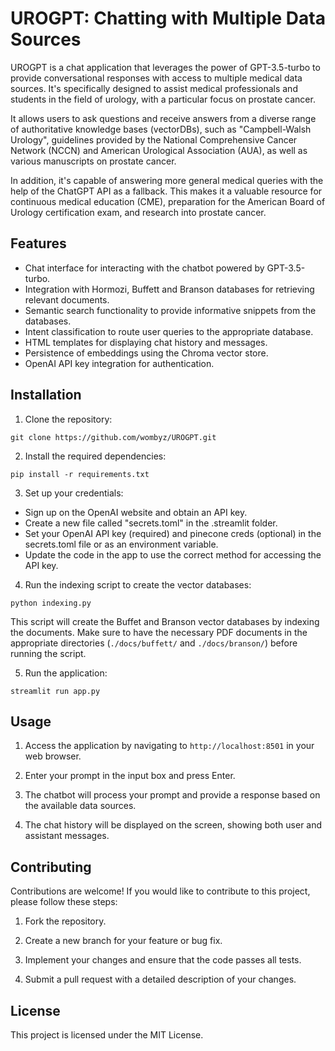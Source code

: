 # UROGPT: Chatting with Multiple Data Sources

UROGPT is a chat application that leverages the power of GPT-3.5-turbo to provide conversational responses with access to multiple medical data sources. It's specifically designed to assist medical professionals and students in the field of urology, with a particular focus on prostate cancer.

It allows users to ask questions and receive answers from a diverse range of authoritative knowledge bases (vectorDBs), such as "Campbell-Walsh Urology", guidelines provided by the National Comprehensive Cancer Network (NCCN) and American Urological Association (AUA), as well as various manuscripts on prostate cancer. 

In addition, it's capable of answering more general medical queries with the help of the ChatGPT API as a fallback. This makes it a valuable resource for continuous medical education (CME), preparation for the American Board of Urology certification exam, and research into prostate cancer.


## Features

- Chat interface for interacting with the chatbot powered by GPT-3.5-turbo.
- Integration with Hormozi, Buffett and Branson databases for retrieving relevant documents.
- Semantic search functionality to provide informative snippets from the databases.
- Intent classification to route user queries to the appropriate database.
- HTML templates for displaying chat history and messages.
- Persistence of embeddings using the Chroma vector store.
- OpenAI API key integration for authentication.

## Installation

1. Clone the repository:

```
git clone https://github.com/wombyz/UROGPT.git
```

2. Install the required dependencies:

```
pip install -r requirements.txt
```

3. Set up your credentials:

- Sign up on the OpenAI website and obtain an API key.
- Create a new file called "secrets.toml" in the .streamlit folder.
- Set your OpenAI API key (required) and pinecone creds (optional) in the secrets.toml file or as an environment variable.
- Update the code in the app to use the correct method for accessing the API key.

4. Run the indexing script to create the vector databases:

```
python indexing.py
```

This script will create the Buffet and Branson vector databases by indexing the documents. Make sure to have the necessary PDF documents in the appropriate directories (`./docs/buffett/` and `./docs/branson/`) before running the script.

5. Run the application:

```
streamlit run app.py
```

## Usage

1. Access the application by navigating to `http://localhost:8501` in your web browser.

2. Enter your prompt in the input box and press Enter.

3. The chatbot will process your prompt and provide a response based on the available data sources.

4. The chat history will be displayed on the screen, showing both user and assistant messages.

## Contributing

Contributions are welcome! If you would like to contribute to this project, please follow these steps:

1. Fork the repository.

2. Create a new branch for your feature or bug fix.

3. Implement your changes and ensure that the code passes all tests.

4. Submit a pull request with a detailed description of your changes.

## License

This project is licensed under the MIT License.
